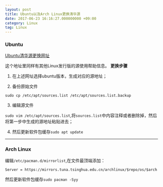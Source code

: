 ```yaml
---
layout: post
title: Ubuntu以及Arch Linux更换清华源
date: 2017-06-23 16:16:27.000000000 +09:00
category: Linux
tag: Linux
---
```


### **Ubuntu**
[Ubuntu清华源更换网址](https://mirror.tuna.tsinghua.edu.cn/help/ubuntu/)

这个地址里同样有其他Linux发行版的源使用帮助信息。
**更换步骤**

1. 在上述网址选择ubuntu版本，生成对应的源地址；

2. 备份原始文件

`sudo cp /etc/apt/sources.list /etc/apt/sources.list.backup`

3. 编辑源文件

`sudo vim /etc/apt/sources.list`,将`sources.list`中内容注释或者删除掉，然后将第一步中生成的源地址粘贴进去；

4. 然后更新软件包缓存`sudo apt update`

---

### **Arch Linux**
编辑­`/etc/pacman.d/mirrorlist`,在文件最顶端添加：

`Server = https://mirrors.tuna.tsinghua.edu.cn/archlinux/$repo/os/$arch`

然后更新软件包缓存`sudo pacman -Syy`

